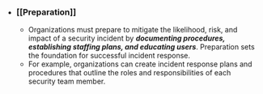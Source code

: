 - ### **[[Preparation]]**
	- Organizations must prepare to mitigate the likelihood, risk, and impact of a security incident by ***documenting procedures, establishing staffing plans, and educating users***. Preparation sets the foundation for successful incident response. 
	- For example, organizations can create incident response plans and procedures that outline the roles and responsibilities of each security team member. 